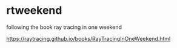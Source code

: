# rtweekend
following the book ray tracing in one weekend

https://raytracing.github.io/books/RayTracingInOneWeekend.html
